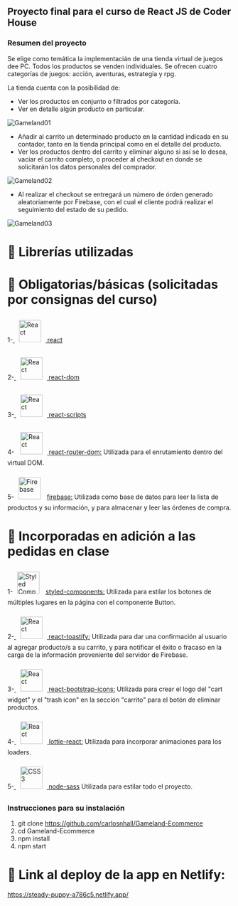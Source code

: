 ## Proyecto final para el curso de React JS de Coder House

### Resumen del proyecto

Se elige como temática la implementacián de una tienda virtual de juegos dee PC. Todos los productos se venden individuales. Se ofrecen cuatro categorías de juegos: acción, aventuras, estrategia y rpg.

La tienda cuenta con la posibilidad de:

- Ver los productos en conjunto o filtrados por categoría.
- Ver en detalle algún producto en particular.

![Gameland01](https://user-images.githubusercontent.com/112905350/232955675-969109ba-e057-4f37-9ff8-83641dcd3e75.gif)

- Añadir al carrito un determinado producto en la cantidad indicada en su contador, tanto en la tienda principal como en el detalle del producto.
- Ver los productos dentro del carrito y eliminar alguno si así se lo desea, vaciar el carrito completo, o proceder al checkout en donde se solicitarán los datos personales del comprador.

![Gameland02](https://user-images.githubusercontent.com/112905350/232955767-5413e0a3-4cc2-4d99-b540-f6ff167a5ed3.gif)

- Al realizar el checkout se entregará un número de órden generado aleatoriamente por Firebase, con el cual el cliente podrá realizar el seguimiento del estado de su pedido.

![Gameland03](https://user-images.githubusercontent.com/112905350/232955818-962f6adc-d1ab-4e8e-887f-4a5a157eb5fa.gif)

# :pushpin: Librerías utilizadas

# :pushpin: Obligatorias/básicas (solicitadas por consignas del curso)

  1-<a href="https://reactjs.org/" target="_blank">
    <img style="margin: 10px" src="https://profilinator.rishav.dev/skills-assets/react-original-wordmark.svg" alt="React" height="50" />
  </a><u>react</u>

  2-<a href="https://reactjs.org/" target="_blank">
    <img style="margin: 10px" src="https://profilinator.rishav.dev/skills-assets/react-original-wordmark.svg" alt="React" height="50" />
  </a><u>react-dom</u>

  3-<a href="https://reactjs.org/" target="_blank">
    <img style="margin: 10px" src="https://profilinator.rishav.dev/skills-assets/react-original-wordmark.svg" alt="React" height="50" />
  </a><u>react-scripts</u>

 4- <a href="https://reactjs.org/" target="_blank">
    <img style="margin: 10px" src="https://profilinator.rishav.dev/skills-assets/react-original-wordmark.svg" alt="React" height="50" />
  </a><u>react-router-dom:</u> Utilizada para el enrutamiento dentro del virtual DOM.

 5-<a href="https://firebase.google.com/" target="_blank"><img style="margin: 10px" src="https://profilinator.rishav.dev/skills-assets/firebase.png" alt="Firebase" height="50" /></a> <u>firebase:</u> Utilizada como base de datos para leer la lista de productos y su información, y para almacenar y leer las órdenes de compra.

# :pushpin: Incorporadas en adición a las pedidas en clase

1-<a href="https://styled-components.com/" target="_blank"><img style="margin: 10px" src="https://profilinator.rishav.dev/skills-assets/styled-components.png" alt="Styled Components" height="50" /></a> <u>styled-components:</u> Utilizada para estilar los botones de múltiples lugares en la página con el componente Button.

  2-<a href="https://reactjs.org/" target="_blank">
    <img style="margin: 10px" src="https://profilinator.rishav.dev/skills-assets/react-original-wordmark.svg" alt="React" height="50" />
  </a><u>react-toastify:</u> Utilizada para dar una confirmación al usuario al agregar producto/s a su carrito, y para notificar el éxito o fracaso en la carga de la información proveniente del servidor de Firebase.

  3-<a href="https://reactjs.org/" target="_blank">
    <img style="margin: 10px" src="https://profilinator.rishav.dev/skills-assets/react-original-wordmark.svg" alt="React" height="50" />
  </a><u>react-bootstrap-icons:</u> Utilizada para crear el logo del "cart widget" y el "trash icon" en la sección "carrito" para el botón de eliminar productos.

  4-<a href="https://reactjs.org/" target="_blank">
    <img style="margin: 10px" src="https://profilinator.rishav.dev/skills-assets/react-original-wordmark.svg" alt="React" height="50" />
  </a><u>lottie-react:</u> Utilizada para incorporar animaciones para los loaders.

  5-<a href="https://www.w3schools.com/css/" target="_blank">
    <img style="margin: 10px" src="https://profilinator.rishav.dev/skills-assets/css3-original-wordmark.svg" alt="CSS3" height="50" />
  </a> <u>node-sass</u> Utilizada para estilar todo el proyecto.

### Instrucciones para su instalación

1. git clone https://github.com/carlosnhall/Gameland-Ecommerce
2. cd Gameland-Ecommerce
3. npm install
4. npm start

# :eyes: Link al deploy de la app en Netlify:

https://steady-puppy-a786c5.netlify.app/





